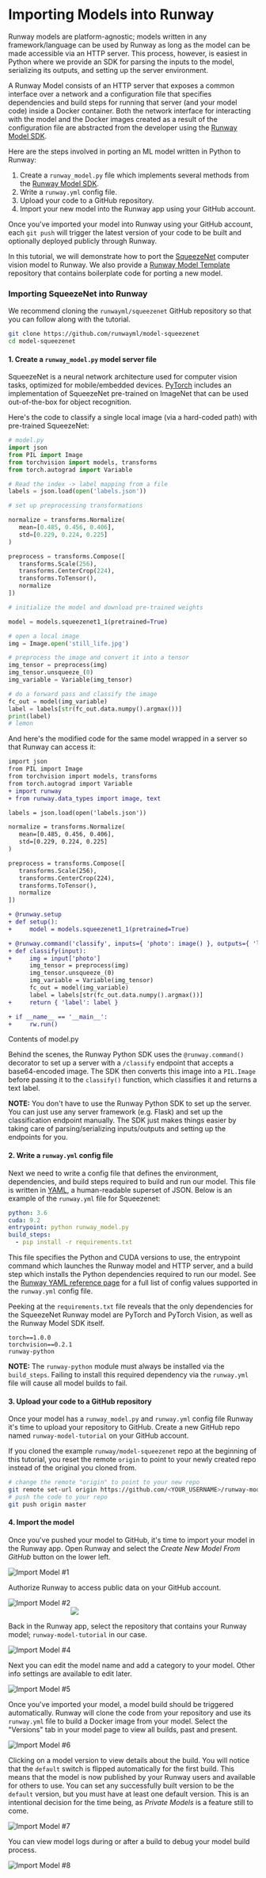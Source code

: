 # Importing Models into Runway

Runway models are platform-agnostic; models written in any framework/language can be used by Runway as long as the model can be made accessible via an HTTP server. This process, however, is easiest in Python where we provide an SDK for parsing the inputs to the model, serializing its outputs, and setting up the server environment.

A Runway Model consists of an HTTP server that exposes a common interface over a network and a configuration file that specifies dependencies and build steps for running that server (and your model code) inside a Docker container. Both the network interface for interacting with the model and the Docker images created as a result of the configuration file are abstracted from the developer using the [Runway Model SDK](https://sdk.runwayml.com).

Here are the steps involved in porting an ML model written in Python to Runway:

1. Create a `runway_model.py` file which implements several methods from the [Runway Model SDK](https://sdk.runwayml.com).
1. Write a `runway.yml` config file.
1. Upload your code to a GitHub repository.
1. Import your new model into the Runway app using your GitHub account.

Once you've imported your model into Runway using your GitHub account, each `git push` will trigger the latest version of your code to be built and optionally deployed publicly through Runway.

In this tutorial, we will demonstrate how to port the [SqueezeNet](https://arxiv.org/abs/1512.03385) computer vision model to Runway. We also provide a [Runway Model Template](https://github.com/runwayml/model-template) repository that contains boilerplate code for porting a new model.

### Importing SqueezeNet into Runway

We recommend cloning the `runwayml/squeezenet` GitHub repository so that you can follow along with the tutorial.

```bash
git clone https://github.com/runwayml/model-squeezenet
cd model-squeezenet
```

#### 1. Create a `runway_model.py` model server file

SqueezeNet is a neural network architecture used for computer vision tasks, optimized for mobile/embedded devices. [PyTorch](https://github.com/pytorch/vision) includes an implementation of SqueezeNet pre-trained on ImageNet that can be used out-of-the-box for object recognition.

Here's the code to classify a single local image (via a hard-coded path) with pre-trained SqueezeNet:

```python
# model.py
import json
from PIL import Image
from torchvision import models, transforms
from torch.autograd import Variable

# Read the index -> label mapping from a file
labels = json.load(open('labels.json'))

# set up preprocessing transformations

normalize = transforms.Normalize(
   mean=[0.485, 0.456, 0.406],
   std=[0.229, 0.224, 0.225]
)

preprocess = transforms.Compose([
   transforms.Scale(256),
   transforms.CenterCrop(224),
   transforms.ToTensor(),
   normalize
])

# initialize the model and download pre-trained weights

model = models.squeezenet1_1(pretrained=True)

# open a local image
img = Image.open('still_life.jpg')

# preprocess the image and convert it into a tensor
img_tensor = preprocess(img)
img_tensor.unsqueeze_(0)
img_variable = Variable(img_tensor)

# do a forward pass and classify the image
fc_out = model(img_variable)
label = labels[str(fc_out.data.numpy().argmax())]
print(label)
# lemon
```

And here's the modified code for the same model wrapped in a server so that Runway can access it:


```diff
import json
from PIL import Image
from torchvision import models, transforms
from torch.autograd import Variable
+ import runway
+ from runway.data_types import image, text

labels = json.load(open('labels.json'))

normalize = transforms.Normalize(
   mean=[0.485, 0.456, 0.406],
   std=[0.229, 0.224, 0.225]
)

preprocess = transforms.Compose([
   transforms.Scale(256),
   transforms.CenterCrop(224),
   transforms.ToTensor(),
   normalize
])

+ @runway.setup
+ def setup():
+     model = models.squeezenet1_1(pretrained=True)

+ @runway.command('classify', inputs={ 'photo': image() }, outputs={ 'label': text() })
+ def classify(input):
+     img = input['photo']
      img_tensor = preprocess(img)
      img_tensor.unsqueeze_(0)
      img_variable = Variable(img_tensor)
      fc_out = model(img_variable)
      label = labels[str(fc_out.data.numpy().argmax())]
+     return { 'label': label }

+ if __name__ == '__main__':
+     rw.run()
```
<p class='subtitle'>Contents of model.py</p>

Behind the scenes, the Runway Python SDK uses the `@runway.command()` decorator to set up a server with a `/classify` endpoint that accepts a base64-encoded image. The SDK then converts this image into a `PIL.Image` before passing it to the `classify()` function, which classifies it and returns a text label.

<p class="note"><b>NOTE:</b> You don't have to use the Runway Python SDK to set up the server. You can just use any server framework (e.g. Flask) and set up the classification endpoint manually. The SDK just makes things easier by taking care of parsing/serializing inputs/outputs and setting up the endpoints for you.</p>

#### 2. Write a `runway.yml` config file

Next we need to write a config file that defines the environment, dependencies, and build steps required to build and run our model. This file is written in [YAML](https://learnxinyminutes.com/docs/yaml/), a human-readable superset of JSON. Below is an example of the `runway.yml` file for Squeezenet:

```yaml
python: 3.6
cuda: 9.2
entrypoint: python runway_model.py
build_steps:
  - pip install -r requirements.txt
```

This file specifies the Python and CUDA versions to use, the entrypoint command which launches the Runway model and HTTP server, and a build step which installs the Python dependencies required to run our model. See the [Runway YAML reference page](https://sdk.runwayml.com/en/latest/runway_yaml_file.html) for a full list of config values supported in the `runway.yml` config file.

Peeking at the `requirements.txt` file reveals that the only dependencies for the SqueezeNet Runway model are PyTorch and PyTorch Vision, as well as the Runway Model SDK itself.

```
torch==1.0.0
torchvision==0.2.1
runway-python
```

<p class="note">
  <b>NOTE:</b> The <code>runway-python</code> module must always be installed via the <code>build_steps</code>. Failing to install this required dependency via the <code>runway.yml</code> file will cause all model builds to fail.
</p>

#### 3. Upload your code to a GitHub repository

Once your model has a `runway_model.py` and `runway.yml` config file Runway it's time to upload your repository to GitHub. Create a new GitHub repo named `runway-model-tutorial` on your GitHub account.

If you cloned the example `runway/model-squeezenet` repo at the beginning of this tutorial, you reset the remote `origin` to point to your newly created repo instead of the original you cloned from.

```bash
# change the remote "origin" to point to your new repo
git remote set-url origin https://github.com/<YOUR_USERNAME>/runway-model-tutorial
# push the code to your repo
git push origin master
```

#### 4. Import the model

Once you've pushed your model to GitHub, it's time to import your model in the Runway app. Open Runway and select the _Create New Model From GitHub_ button on the lower left.

![Import Model #1](https://runway.nyc3.cdn.digitaloceanspaces.com/documentation/tutorial_model_importing/1_small.png)

Authorize Runway to access public data on your GitHub account.

![Import Model #2](https://runway.nyc3.cdn.digitaloceanspaces.com/documentation/tutorial_model_importing/2_small.png)
<img src="https://runway.nyc3.cdn.digitaloceanspaces.com/documentation/tutorial_model_importing/3_small.png" style="max-width: 50%; margin: auto; display: block;">

Back in the Runway app, select the repository that contains your Runway model; `runway-model-tutorial` in our case.

![Import Model #4](https://runway.nyc3.cdn.digitaloceanspaces.com/documentation/tutorial_model_importing/4_small.png)

Next you can edit the model name and add a category to your model. Other info settings are available to edit later.

![Import Model #5](https://runway.nyc3.cdn.digitaloceanspaces.com/documentation/tutorial_model_importing/5_small.png)

Once you've imported your model, a model build should be triggered automatically. Runway will clone the code from your repository and use its `runway.yml` file to build a Docker image from your model. Select the "Versions" tab in your model page to view all builds, past and present.

![Import Model #6](https://runway.nyc3.cdn.digitaloceanspaces.com/documentation/tutorial_model_importing/6_small.png)

Clicking on a model version to view details about the build. You will notice that the `default` switch is flipped automatically for the first build. This means that the model is now published by your Runway users and available for others to use. You can set any successfully built version to be the `default` version, but you must have at least one default version. This is an intentional decision for the time being, as _Private Models_ is a feature still to come.

![Import Model #7](https://runway.nyc3.cdn.digitaloceanspaces.com/documentation/tutorial_model_importing/7_small.png)

You can view model logs during or after a build to debug your model build process.

![Import Model #8](https://runway.nyc3.cdn.digitaloceanspaces.com/documentation/tutorial_model_importing/8_small.png)

